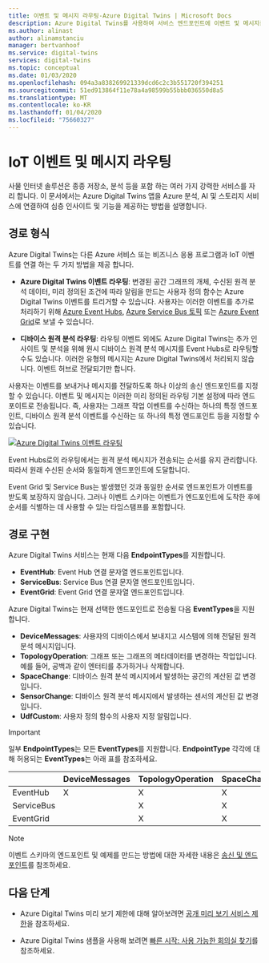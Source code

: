 ```yaml
---
title: 이벤트 및 메시지 라우팅-Azure Digital Twins | Microsoft Docs
description: Azure Digital Twins를 사용하여 서비스 엔드포인트에 이벤트 및 메시지를 라우팅하는 개요
ms.author: alinast
author: alinamstanciu
manager: bertvanhoof
ms.service: digital-twins
services: digital-twins
ms.topic: conceptual
ms.date: 01/03/2020
ms.openlocfilehash: 094a3a838269921339dcd6c2c3b551720f394251
ms.sourcegitcommit: 51ed913864f11e78a4a98599b55bbb036550d8a5
ms.translationtype: MT
ms.contentlocale: ko-KR
ms.lasthandoff: 01/04/2020
ms.locfileid: "75660327"
---
```

# <a name="routing-iot-events-and-messages"></a>IoT 이벤트 및 메시지 라우팅

사물 인터넷 솔루션은 종종 저장소, 분석 등을 포함 하는 여러 가지 강력한 서비스를 자리 합니다. 이 문서에서는 Azure Digital Twins 앱을 Azure 분석, AI 및 스토리지 서비스에 연결하여 심층 인사이트 및 기능을 제공하는 방법을 설명합니다.

## <a name="route-types"></a>경로 형식  

Azure Digital Twins는 다른 Azure 서비스 또는 비즈니스 응용 프로그램과 IoT 이벤트를 연결 하는 두 가지 방법을 제공 합니다.

* **Azure Digital Twins 이벤트 라우팅**: 변경된 공간 그래프의 개체, 수신된 원격 분석 데이터, 미리 정의된 조건에 따라 알림을 만드는 사용자 정의 함수는 Azure Digital Twins 이벤트를 트리거할 수 있습니다. 사용자는 이러한 이벤트를 추가로 처리하기 위해 [Azure Event Hubs](https://azure.microsoft.com/services/event-hubs/), [Azure Service Bus 토픽](https://azure.microsoft.com/services/service-bus/) 또는 [Azure Event Grid](https://azure.microsoft.com/services/event-grid/)로 보낼 수 있습니다.

* **디바이스 원격 분석 라우팅**: 라우팅 이벤트 외에도 Azure Digital Twins는 추가 인사이트 및 분석을 위해 원시 디바이스 원격 분석 메시지를 Event Hubs로 라우팅할 수도 있습니다. 이러한 유형의 메시지는 Azure Digital Twins에서 처리되지 않습니다. 이벤트 허브로 전달되기만 합니다.

사용자는 이벤트를 보내거나 메시지를 전달하도록 하나 이상의 송신 엔드포인트를 지정할 수 있습니다. 이벤트 및 메시지는 이러한 미리 정의된 라우팅 기본 설정에 따라 엔드포이트로 전송됩니다. 즉, 사용자는 그래프 작업 이벤트를 수신하는 하나의 특정 엔드포인트, 디바이스 원격 분석 이벤트를 수신하는 또 하나의 특정 엔드포인트 등을 지정할 수 있습니다.

[![Azure Digital Twins 이벤트 라우팅](media/concepts/digital-twins-events-routing.png)](media/concepts/digital-twins-events-routing.png#lightbox)

Event Hubs로의 라우팅에서는 원격 분석 메시지가 전송되는 순서를 유지 관리합니다. 따라서 원래 수신된 순서와 동일하게 엔드포인트에 도달합니다. 

Event Grid 및 Service Bus는 발생했던 것과 동일한 순서로 엔드포인트가 이벤트를 받도록 보장하지 않습니다. 그러나 이벤트 스키마는 이벤트가 엔드포인트에 도착한 후에 순서를 식별하는 데 사용할 수 있는 타임스탬프를 포함합니다.

## <a name="route-implementation"></a>경로 구현

Azure Digital Twins 서비스는 현재 다음 **EndpointTypes**를 지원합니다.

* **EventHub**: Event Hub 연결 문자열 엔드포인트입니다.
* **ServiceBus**: Service Bus 연결 문자열 엔드포인트입니다.
* **EventGrid**: Event Grid 연결 문자열 엔드포인트입니다.

Azure Digital Twins는 현재 선택한 엔드포인트로 전송될 다음 **EventTypes**을 지원합니다.

* **DeviceMessages**: 사용자의 디바이스에서 보내지고 시스템에 의해 전달된 원격 분석 메시지입니다.
* **TopologyOperation**: 그래프 또는 그래프의 메타데이터를 변경하는 작업입니다. 예를 들어, 공백과 같이 엔터티를 추가하거나 삭제합니다.
* **SpaceChange**: 디바이스 원격 분석 메시지에서 발생하는 공간의 계산된 값 변경입니다.
* **SensorChange**: 디바이스 원격 분석 메시지에서 발생하는 센서의 계산된 값 변경입니다.
* **UdfCustom**: 사용자 정의 함수의 사용자 지정 알림입니다.

> [!IMPORTANT]  
> 일부 **EndpointTypes**는 모든 **EventTypes**를 지원합니다.
> **EndpointType** 각각에 대해 허용되는 **EventTypes**는 아래 표를 참조하세요.

|             | DeviceMessages | TopologyOperation | SpaceChange | SensorChange | UdfCustom |
| ----------- | -------------- | ----------------- | ----------- | ------------ | --------- |
| EventHub|     X          |         X         |     X       |      X       |   X       |
| ServiceBus|              |         X         |     X       |      X       |   X       |
| EventGrid|               |         X         |     X       |      X       |   X       |

>[!NOTE]  
>이벤트 스키마의 엔드포인트 및 예제를 만드는 방법에 대한 자세한 내용은 [송신 및 엔드포인트](how-to-egress-endpoints.md)를 참조하세요.

## <a name="next-steps"></a>다음 단계

- Azure Digital Twins 미리 보기 제한에 대해 알아보려면 [공개 미리 보기 서비스 제한](concepts-service-limits.md)을 참조하세요.

- Azure Digital Twins 샘플을 사용해 보려면 [빠른 시작: 사용 가능한 회의실 찾기](quickstart-view-occupancy-dotnet.md)를 참조하세요.